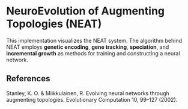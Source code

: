 # NeuroEvolution of Augmenting Topologies (NEAT)
This implementation visualizes the NEAT system. The algorithm behind NEAT employs **genetic encoding**, **gene tracking**, **speciation**, and **incremental growth** as methods for training and constructing a neural network.

## References
Stanley, K. O. &amp; Miikkulainen, R. Evolving neural networks through augmenting topologies. Evolutionary Computation 10, 99–127 (2002).